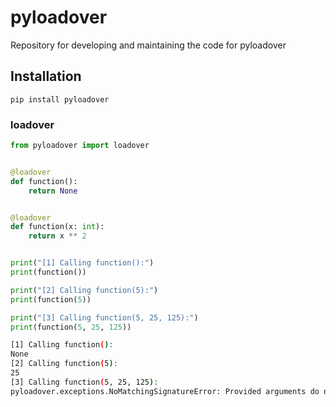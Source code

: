 # pyloadover
Repository for developing and maintaining the code for pyloadover


## Installation

```shell
pip install pyloadover
```


### loadover

```python
from pyloadover import loadover


@loadover
def function():
    return None


@loadover
def function(x: int):
    return x ** 2


print("[1] Calling function():")
print(function())

print("[2] Calling function(5):")
print(function(5))

print("[3] Calling function(5, 25, 125):")
print(function(5, 25, 125))
```

```bash
[1] Calling function():
None
[2] Calling function(5):
25
[3] Calling function(5, 25, 125):
pyloadover.exceptions.NoMatchingSignatureError: Provided arguments do not match any signature in registry 'function'
```